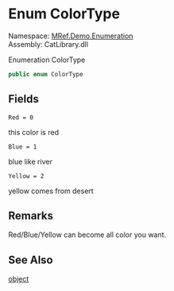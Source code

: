 ﻿# <a id="MRef_Demo_Enumeration_ColorType"></a> Enum ColorType

Namespace: [MRef.Demo.Enumeration](MRef.Demo.Enumeration.md)  
Assembly: CatLibrary.dll  

Enumeration ColorType

```csharp
public enum ColorType
```

## Fields

`Red = 0` 

this color is red



`Blue = 1` 

blue like river



`Yellow = 2` 

yellow comes from desert



## Remarks

<p>
Red/Blue/Yellow can become all color you want.
</p>
<ul></ul>

## See Also

[object](https://learn.microsoft.com/dotnet/api/system.object)

